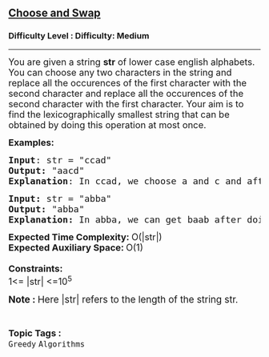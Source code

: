 <h2><a href="https://www.geeksforgeeks.org/problems/choose-and-swap0531/1?page=1&category=Greedy&sortBy=submissions">Choose and Swap</a></h2><h3>Difficulty Level : Difficulty: Medium</h3><hr><div class="problems_problem_content__Xm_eO"><p><span style="font-size: 18px;">You are given a string <strong>str</strong> of lower case english alphabets. You can choose any two characters in the string and replace all the occurences of the first character with the second character and replace all the occurences of the second character with the first character. Your aim is to find the lexicographically smallest string that can be obtained by doing this operation at most once.</span></p>
<p><span style="font-size: 18px;"><strong>Examples:</strong></span></p>
<pre><span style="font-size: 18px;"><strong>Input</strong>: str = "ccad"
<strong>Output:</strong>&nbsp;"aacd"
<strong>Explanation</strong>: In ccad, we choose a and c and after doing the replacement operation once we get, aacd and this is the lexicographically smallest string possible. </span></pre>
<pre><span style="font-size: 18px;"><strong>Input: </strong>str = "abba"
<strong>Output: </strong>"abba"
<strong>Explanation: </strong>In abba, we can get baab after doing the replacement operation once for a and b but that is not lexicographically smaller than abba. So, the answer is abba. </span></pre>
<p><span style="font-size: 18px;"><strong>Expected Time Complexity: </strong>O(|str|)&nbsp;<strong><br>Expected Auxiliary Space: </strong>O(1)<strong><br><br>Constraints:</strong><br>1&lt;= |str| &lt;=10<sup>5</sup></span></p>
<p><span style="font-size: 14pt;"><strong>Note :&nbsp;</strong>Here |str| refers to the length of the string str.</span></p></div><br><p><span style=font-size:18px><strong>Topic Tags : </strong><br><code>Greedy</code>&nbsp;<code>Algorithms</code>&nbsp;